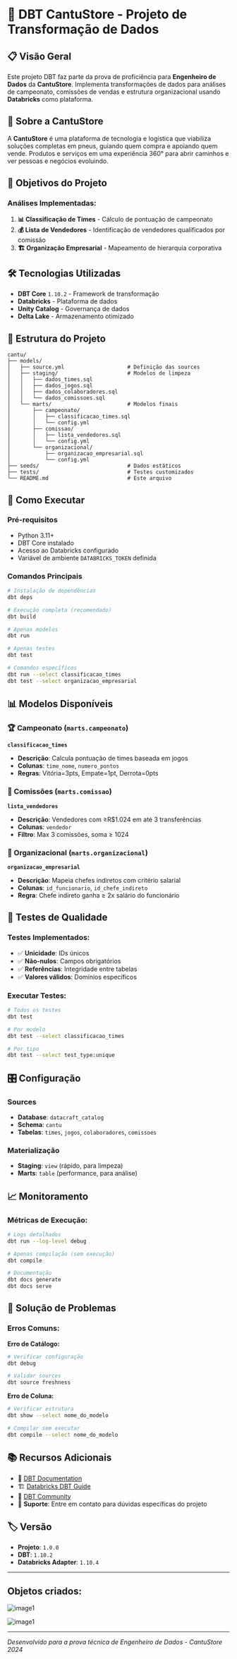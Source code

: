 # 🏪 DBT CantuStore - Projeto de Transformação de Dados

## 📋 Visão Geral

Este projeto DBT faz parte da prova de proficiência para **Engenheiro de Dados** da **CantuStore**. Implementa transformações de dados para análises de campeonato, comissões de vendas e estrutura organizacional usando **Databricks** como plataforma.

## 🏢 Sobre a CantuStore

A **CantuStore** é uma plataforma de tecnologia e logística que viabiliza soluções completas em pneus, guiando quem compra e apoiando quem vende. Produtos e serviços em uma experiência 360° para abrir caminhos e ver pessoas e negócios evoluindo.

## 🎯 Objetivos do Projeto

### Análises Implementadas:
1. **📊 Classificação de Times** - Cálculo de pontuação de campeonato
2. **💰 Lista de Vendedores** - Identificação de vendedores qualificados por comissão
3. **🏗️ Organização Empresarial** - Mapeamento de hierarquia corporativa

## 🛠️ Tecnologias Utilizadas

- **DBT Core** `1.10.2` - Framework de transformação
- **Databricks** - Plataforma de dados
- **Unity Catalog** - Governança de dados
- **Delta Lake** - Armazenamento otimizado

## 📁 Estrutura do Projeto

```
cantu/
├── models/
│   ├── source.yml                    # Definição das sources
│   ├── staging/                      # Modelos de limpeza
│   │   ├── dados_times.sql
│   │   ├── dados_jogos.sql
│   │   ├── dados_colaboradores.sql
│   │   └── dados_comissoes.sql
│   └── marts/                        # Modelos finais
│       ├── campeonato/
│       │   ├── classificacao_times.sql
│       │   └── config.yml
│       ├── comissao/
│       │   ├── lista_vendedores.sql
│       │   └── config.yml
│       └── organizacional/
│           ├── organizacao_empresarial.sql
│           └── config.yml
├── seeds/                            # Dados estáticos
├── tests/                            # Testes customizados
└── README.md                         # Este arquivo
```

## 🚀 Como Executar

### Pré-requisitos
- Python 3.11+
- DBT Core instalado
- Acesso ao Databricks configurado
- Variável de ambiente `DATABRICKS_TOKEN` definida

### Comandos Principais

```bash
# Instalação de dependências
dbt deps

# Execução completa (recomendado)
dbt build

# Apenas modelos
dbt run

# Apenas testes
dbt test

# Comandos específicos
dbt run --select classificacao_times
dbt test --select organizacao_empresarial
```

## 📊 Modelos Disponíveis

### 🏆 Campeonato (`marts.campeonato`)

**`classificacao_times`**
- **Descrição**: Calcula pontuação de times baseada em jogos
- **Colunas**: `time_nome`, `numero_pontos`
- **Regras**: Vitória=3pts, Empate=1pt, Derrota=0pts

### 💼 Comissões (`marts.comissao`)

**`lista_vendedores`**
- **Descrição**: Vendedores com ≥R$1.024 em até 3 transferências
- **Colunas**: `vendedor`
- **Filtro**: Max 3 comissões, soma ≥ 1024

### 🏢 Organizacional (`marts.organizacional`)

**`organizacao_empresarial`**
- **Descrição**: Mapeia chefes indiretos com critério salarial
- **Colunas**: `id_funcionario`, `id_chefe_indireto`
- **Regra**: Chefe indireto ganha ≥ 2x salário do funcionário

## 🧪 Testes de Qualidade

### Testes Implementados:
- ✅ **Unicidade**: IDs únicos
- ✅ **Não-nulos**: Campos obrigatórios
- ✅ **Referências**: Integridade entre tabelas
- ✅ **Valores válidos**: Domínios específicos

### Executar Testes:
```bash
# Todos os testes
dbt test

# Por modelo
dbt test --select classificacao_times

# Por tipo
dbt test --select test_type:unique
```

## 🎛️ Configuração

### Sources
- **Database**: `datacraft_catalog`
- **Schema**: `cantu`
- **Tabelas**: `times`, `jogos`, `colaboradores`, `comissoes`

### Materialização
- **Staging**: `view` (rápido, para limpeza)
- **Marts**: `table` (performance, para análise)

## 📈 Monitoramento

### Métricas de Execução:
```bash
# Logs detalhados
dbt run --log-level debug

# Apenas compilação (sem execução)
dbt compile

# Documentação
dbt docs generate
dbt docs serve
```

## 🔧 Solução de Problemas

### Erros Comuns:

**Erro de Catálogo:**
```bash
# Verificar configuração
dbt debug

# Validar sources
dbt source freshness
```

**Erro de Coluna:**
```bash
# Verificar estrutura
dbt show --select nome_do_modelo

# Compilar sem executar
dbt compile --select nome_do_modelo
```

## 📚 Recursos Adicionais

- 📖 [DBT Documentation](https://docs.getdbt.com/)
- 🏗️ [Databricks DBT Guide](https://docs.databricks.com/integrations/dbt.html)
- 💬 [DBT Community](https://community.getdbt.com/)
- 📧 **Suporte**: Entre em contato para dúvidas específicas do projeto

## 🏷️ Versão

- **Projeto**: `1.0.0`
- **DBT**: `1.10.2`
- **Databricks Adapter**: `1.10.4`

---


## Objetos criados:
![image1](./../assets/bash.png)

![image1](./../assets/uc.png)


---

*Desenvolvido para a prova técnica de Engenheiro de Dados - CantuStore 2024*